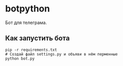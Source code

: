 # botpython
Бот для телеграма.

## Как запустить бота
```
pip -r requirements.txt
# Создай файл settings.py и объяви в нём перменные
python bot.py
```